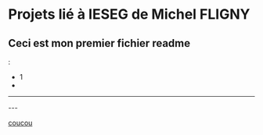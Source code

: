 # Projets lié à IESEG de Michel FLIGNY



## Ceci est mon premier fichier readme
:
- 1
- 

---

<html></html>
---

[coucou](https://google.com)